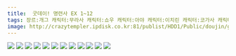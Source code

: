 ```yaml
---
title:  굿데이! 명련사 EX 1~12
tags: 장르:개그 캐릭터:무라사 캐릭터:쇼우 캐릭터:아야 캐릭터:이치린 캐릭터:코가사 캐릭터:히지리 ハンサムワタル 동방_웹코믹
image: http://crazytempler.ipdisk.co.kr:81/publist/HDD1/Public/doujin/ghap/5626/001.jpg
---
```

<img src="http://crazytempler.ipdisk.co.kr:81/publist/HDD1/Public/doujin/ghap/5626/001.jpg">
<img src="http://crazytempler.ipdisk.co.kr:81/publist/HDD1/Public/doujin/ghap/5626/002.jpg">
<img src="http://crazytempler.ipdisk.co.kr:81/publist/HDD1/Public/doujin/ghap/5626/003.jpg">
<img src="http://crazytempler.ipdisk.co.kr:81/publist/HDD1/Public/doujin/ghap/5626/004.jpg">
<img src="http://crazytempler.ipdisk.co.kr:81/publist/HDD1/Public/doujin/ghap/5626/005.jpg">
<img src="http://crazytempler.ipdisk.co.kr:81/publist/HDD1/Public/doujin/ghap/5626/006.jpg">
<img src="http://crazytempler.ipdisk.co.kr:81/publist/HDD1/Public/doujin/ghap/5626/007.jpg">
<img src="http://crazytempler.ipdisk.co.kr:81/publist/HDD1/Public/doujin/ghap/5626/008.jpg">
<img src="http://crazytempler.ipdisk.co.kr:81/publist/HDD1/Public/doujin/ghap/5626/009.jpg">
<img src="http://crazytempler.ipdisk.co.kr:81/publist/HDD1/Public/doujin/ghap/5626/010.jpg">
<img src="http://crazytempler.ipdisk.co.kr:81/publist/HDD1/Public/doujin/ghap/5626/011.jpg">
<img src="http://crazytempler.ipdisk.co.kr:81/publist/HDD1/Public/doujin/ghap/5626/012.jpg">
